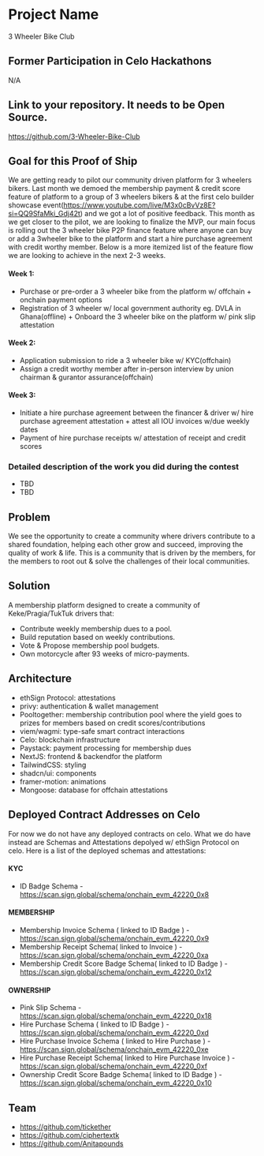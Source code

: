# Project Name
3 Wheeler Bike Club

## Former Participation in Celo Hackathons
N/A

## Link to your repository. It needs to be **Open Source**.
https://github.com/3-Wheeler-Bike-Club

## Goal for this Proof of Ship
We are getting ready to pilot our community driven platform for 3 wheelers bikers. Last month we demoed the membership payment & credit score feature of platform to a group of 3 wheelers bikers & at the first celo builder showcase event(https://www.youtube.com/live/M3x0cBvVz8E?si=QQ9SfaMki_Gdj42t) and we got a lot of positive feedback. This month as we get closer to the pilot, we are looking to finalize the MVP, our main focus is rolling out the 3 wheeler bike P2P finance feature where anyone can buy or add a 3wheeler bike to the platform and start a hire purchase agreement with credit worthy member. Below is a more itemized list of the feature flow we are looking to achieve in the next 2-3 weeks.
#### Week 1:
- Purchase or pre-order a 3 wheeler bike from the platform w/ offchain + onchain payment options
- Registration of 3 wheeler w/ local government authority eg. DVLA in Ghana(offline) + Onboard the 3 wheeler bike on the platform w/ pink slip attestation
#### Week 2:
- Application submission to ride a 3 wheeler bike w/ KYC(offchain)
- Assign a credit worthy member after in-person interview by union chairman & gurantor assurance(offchain)
#### Week 3:
- Initiate a hire purchase agreement between the financer & driver w/ hire purchase agreement attestation + attest all IOU invoices w/due weekly dates
- Payment of hire purchase receipts w/ attestation of receipt and credit scores


### Detailed description of the work you did during the contest
- TBD
- TBD

## Problem
We see the opportunity to create a community where drivers contribute to a shared foundation, helping each other grow and succeed, improving the quality of work & life. This is a community that is driven by the members, for the members to root out & solve the challenges of their local communities.

## Solution
A membership platform designed to create a community of Keke/Pragia/TukTuk drivers that:
- Contribute weekly membership dues to a pool.
- Build reputation based on weekly contributions.
- Vote & Propose membership pool budgets.
- Own motorcycle after 93 weeks of micro-payments.

## Architecture
- ethSign Protocol: attestations
- privy: authentication & wallet management
- Pooltogether: membership contribution pool where the yield goes to prizes for members based on credit scores/contributions
- viem/wagmi: type-safe smart contract interactions
- Celo: blockchain infrastructure
- Paystack: payment processing for membership dues
- NextJS: frontend & backendfor the platform
- TailwindCSS: styling
- shadcn/ui: components
- framer-motion: animations
- Mongoose: database for offchain attestations

## Deployed Contract Addresses on Celo
For now we do not have any deployed contracts on celo. What we do have instead are Schemas and Attestations depolyed w/ ethSign Protocol on celo. Here is a list of the deployed schemas and attestations:
#### KYC
- ID Badge Schema - https://scan.sign.global/schema/onchain_evm_42220_0x8 
#### MEMBERSHIP
- Membership Invoice Schema ( linked to ID Badge ) - https://scan.sign.global/schema/onchain_evm_42220_0x9
- Membership Receipt Schema( linked to Invoice ) -https://scan.sign.global/schema/onchain_evm_42220_0xa
- Membership Credit Score Badge Schema( linked to ID Badge ) - https://scan.sign.global/schema/onchain_evm_42220_0x12
#### OWNERSHIP
- Pink Slip Schema - https://scan.sign.global/schema/onchain_evm_42220_0x18
- Hire Purchase Schema ( linked to ID Badge ) - https://scan.sign.global/schema/onchain_evm_42220_0xd
- Hire Purchase Invoice Schema ( linked to Hire Purchase ) - https://scan.sign.global/schema/onchain_evm_42220_0xe
- Hire Purchase Receipt Schema( linked to Hire Purchase Invoice ) - https://scan.sign.global/schema/onchain_evm_42220_0xf 
- Ownership Credit Score Badge Schema( linked to ID Badge ) - https://scan.sign.global/schema/onchain_evm_42220_0x10

## Team
- https://github.com/tickether
- https://github.com/ciphertextk
- https://github.com/Anitapounds